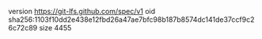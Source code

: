 version https://git-lfs.github.com/spec/v1
oid sha256:1103f10dd2e438e12fbd26a47ae7bfc98b187b8574dc141de37ccf9c26c72c89
size 4455
